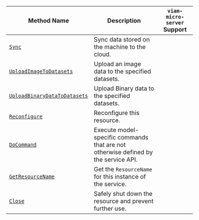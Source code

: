 <!-- prettier-ignore -->
| Method Name | Description | `viam-micro-server` Support |
| ----------- | ----------- | --------------------------- |
| [`Sync`](/dev/reference/apis/services/data/#sync) | Sync data stored on the machine to the cloud. |  |
| [`UploadImageToDatasets`](/dev/reference/apis/services/data/#uploadimagetodatasets) | Upload an image data to the specified datasets. |  |
| [`UploadBinaryDataToDatasets`](/dev/reference/apis/services/data/#uploadbinarydatatodatasets) | Upload Binary data to the specified datasets. |  |
| [`Reconfigure`](/dev/reference/apis/services/data/#reconfigure) | Reconfigure this resource. |  |
| [`DoCommand`](/dev/reference/apis/services/data/#docommand) | Execute model-specific commands that are not otherwise defined by the service API. |  |
| [`GetResourceName`](/dev/reference/apis/services/data/#getresourcename) | Get the `ResourceName` for this instance of the service. |  |
| [`Close`](/dev/reference/apis/services/data/#close) | Safely shut down the resource and prevent further use. |  |
